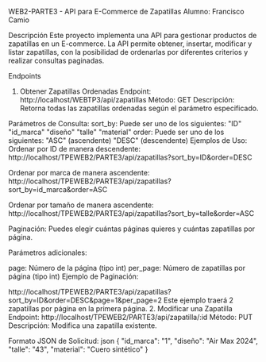 
WEB2-PARTE3 - API para E-Commerce de Zapatillas
Alumno: Francisco Camio

Descripción
Este proyecto implementa una API para gestionar productos de zapatillas en un E-commerce. La API permite obtener, insertar, modificar y listar zapatillas, con la posibilidad de ordenarlas por diferentes criterios y realizar consultas paginadas.

Endpoints
1. Obtener Zapatillas Ordenadas
Endpoint: http://localhost/WEBTP3/api/zapatillas
Método: GET
Descripción: Retorna todas las zapatillas ordenadas según el parámetro especificado.

Parámetros de Consulta:
sort_by:
Puede ser uno de los siguientes:
"ID"
"id_marca"
"diseño"
"talle"
"material"
order:
Puede ser uno de los siguientes:
"ASC" (ascendente)
"DESC" (descendente)
Ejemplos de Uso:
Ordenar por ID de manera descendente:
http://localhost/TPEWEB2/PARTE3/api/zapatillas?sort_by=ID&order=DESC

Ordenar por marca de manera ascendente:
http://localhost/TPEWEB2/PARTE3/api/zapatillas?sort_by=id_marca&order=ASC

Ordenar por tamaño de manera ascendente:
http://localhost/TPEWEB2/PARTE3/api/zapatillas?sort_by=talle&order=ASC

Paginación:
Puedes elegir cuántas páginas quieres y cuántas zapatillas por página.

Parámetros adicionales:

page: Número de la página (tipo int)
per_page: Número de zapatillas por página (tipo int)
Ejemplo de Paginación:

http://localhost/TPEWEB2/PARTE3/api/zapatillas?sort_by=ID&order=DESC&page=1&per_page=2
Este ejemplo traerá 2 zapatillas por página en la primera página.
2. Modificar una Zapatilla
Endpoint: http://localhost/TPEWEB2/PARTE3/api/zapatilla/:id
Método: PUT
Descripción: Modifica una zapatilla existente.

Formato JSON de Solicitud:
json
{
    "id_marca": "1",
    "diseño": "Air Max 2024",
    "talle": "43",
    "material": "Cuero sintético"
}
